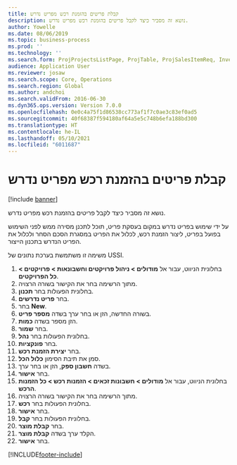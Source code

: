 ```yaml
---
title: קבלת פריטים בהזמנת רכש מפריט נדרש
description: נושא זה מסביר כיצד לקבל פריטים בהזמנת רכש מפריט נדרש.
author: Yowelle
ms.date: 08/06/2019
ms.topic: business-process
ms.prod: ''
ms.technology: ''
ms.search.form: ProjProjectsListPage, ProjTable, ProjSalesItemReq, InventItemIdLookupSimple, PurchCreateFromSalesOrder, VendAccountItemLookup, PurchTable, PurchEditLines
audience: Application User
ms.reviewer: josaw
ms.search.scope: Core, Operations
ms.search.region: Global
ms.author: andchoi
ms.search.validFrom: 2016-06-30
ms.dyn365.ops.version: Version 7.0.0
ms.openlocfilehash: 0e0c4a75f1d86538cc773af1f7c0ae3c83ef0ad5
ms.sourcegitcommit: 40f68387f594180af64a5e5c748b6efa188bd300
ms.translationtype: HT
ms.contentlocale: he-IL
ms.lasthandoff: 05/10/2021
ms.locfileid: "6011687"
---
```

# <a name="receive-items-on-purchase-order-from-item-requirement"></a>קבלת פריטים בהזמנת רכש מפריט נדרש

[!include [banner](../../includes/banner.md)]

נושא זה מסביר כיצד לקבל פריטים בהזמנת רכש מפריט נדרש.

על ידי שימוש בפריט נדרש במקום בעסקת פריט, תוכל לתכנן מסירה ממש לפני השימוש בפועל בפריט, ליצור הזמנת רכש, לכלול את הפריט במסגרת הסכם הסחר ולכלול את הפריט הנדרש בתכנון הייצור. 

משימה זו משתמשת בערכת נתונים של USSI.

1. בחלונית הניווט, עבור אל **מודולים > ניהול פרויקטים וחשבונאות > פרויקטים > כל הפרויקטים**.
2. מתוך הרשימה בחר את הקישור בשורה הרצויה.
3. בחלונית הפעולות בחר **תכנון**.
4. בחר **פריט נדרשים**.
5. בחר **New**.
6. בשורה החדשה, הזן או בחר ערך בשדה **מספר פריט**.
7. הזן מספר בשדה **כמות**.
8. בחר **שמור**.
9. בחלונית הפעולות בחר **נהל**.
10. בחר **פונקציות**.
11. בחר **יצירת הזמנת רכש**.
12. סמן את תיבת הסימון **כלול הכל**.
13. בשדה **חשבון ספק**, הזן או בחר ערך.
14. בחר **אישור**.
15. בחלונית הניווט, עבור אל **מודולים > חשבונות זכאים > הזמנות רכש > כל הזמנות הרכש**.
16. מתוך הרשימה בחר את הקישור בשורה הרצויה.
17. בחלונית הפעולות בחר **רכש**.
18. בחר **אישור**.
19. בחלונית הפעולות בחר **קבל**.
20. בחר **קבלת מוצר**.
21. הקלד ערך בשדה **קבלת מוצר**.
22. בחר **אישור**.



[!INCLUDE[footer-include](../../includes/footer-banner.md)]